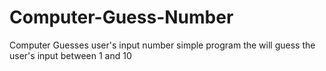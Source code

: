 # Computer-Guess-Number
Computer Guesses user's input number
simple program the will guess the user's input between 1 and 10

